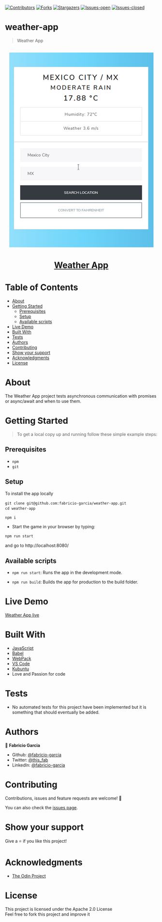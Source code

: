 <!-- PROJECT SHIELDS -->
<!--
*** "reference style" links are used for readability.
*** Reference links are enclosed in brackets [ ] instead of parentheses ( ).
*** See the bottom of this document for the declaration of the reference variables
*** for contributors-url, forks-url, etc. This is an optional, concise syntax you may use.
*** https://www.markdownguide.org/basic-syntax/#reference-style-links
-->

[![Contributors][contributors-shield]][contributors-url]
[![Forks][forks-shield]][forks-url]
[![Stargazers][stars-shield]][stars-url]
[![Issues-open][issues-open-shield]][issues-open-url]
[![Issues-closed][issues-closed-shield]][issues-closed-url]

# weather-app

> Weather App

</br>
<div align="center">
    <img src="weather-app.gif">
    <a href="http://weather-app-dev.surge.sh/"><h1 width="90">Weather App</h1></a>
</div>

# Table of Contents

- [About](#about)
- [Getting Started](#getting-started)
  - [Prerequisites](#prerequisites)
  - [Setup](#setup)
  - [Available scripts](#available-scripts)
- [Live Demo](#live-demo)
- [Built With](#built-with)
- [Tests](#tests)
- [Authors](#authors)
- [Contributing](#contributing)
- [Show your support](#show-your-support)
- [Acknowledgments](#acknowledgments)
- [License](#license)

# About

The Weather App project tests asynchronous communication with promises or async/await and when to use them.

# Getting Started

> To get a local copy up and running follow these simple example steps:

## Prerequisites

- `npm`
- `git`

## Setup

To install the app locally

`git clone git@github.com:fabricio-garcia/weather-app.git` <br>
`cd weather-app` <br>

```javascript
npm i
```

- Start the game in your browser by typing:

```javascript
npm run start
```

and go to http://localhost:8080/

## Available scripts

- `npm run start`: Runs the app in the development mode.

- `npm run build`: Builds the app for production to the build folder.

# Live Demo

[Weather App live](https://weather-app-dev.surge.sh)

# Built With

- [JavaScript](https://developer.mozilla.org/en-US/docs/Web/JavaScript)
- [Babel](https://babeljs.io/)
- [WebPack](https://webpack.js.org/)
- [VS Code](https://code.visualstudio.com/)
- [Kubuntu](https://kubuntu.org/)
- Love and Passion for code

# Tests

- No automated tests for this project have been implemented but it is something that should eventually be added.

# Authors

👤 **Fabricio Garcia**

- Github: [@fabricio-garcia](https://github.com/fabricio-garcia)
- Twitter: [@this_fab](https://twitter.com/this_fab)
- LinkedIn: [@fabricio-garcia](https://linkedin.com/fabricio-garcia)

# Contributing

Contributions, issues and feature requests are welcome! 🤝

You can also check the [issues page](issues/).

# Show your support

Give a ⭐️ if you like this project!

# Acknowledgments

- [The Odin Project](https://www.theodinproject.com/courses/javascript/lessons/weather-app)

# License

This project is licensed under the Apache 2.0 License \
Feel free to fork this project and improve it

<!-- MARKDOWN LINKS & IMAGES -->
<!-- https://www.markdownguide.org/basic-syntax/#reference-style-links -->

[contributors-shield]: https://img.shields.io/github/contributors/fabricio-garcia/weather-app?style=plastic
[contributors-url]: https://github.com/fabricio-garcia/weather-app/graphs/contributors
[forks-shield]: https://img.shields.io/github/forks/fabricio-garcia/weather-app?style=plastic
[forks-url]: https://github.com/fabricio-garcia/weather-app/network/members
[stars-shield]: https://img.shields.io/github/stars/fabricio-garcia/weather-app?style=plastic
[stars-url]: https://github.com/fabricio-garcia/weather-app/stargazers
[issues-open-shield]: https://img.shields.io/github/issues/fabricio-garcia/weather-app?style=plastic
[issues-closed-url]: https://github.com/fabricio-garcia/weather-app/issues
[issues-closed-shield]: https://img.shields.io/github/issues-closed/fabricio-garcia/weather-app?style=plastic
[issues-open-url]: https://github.com/fabricio-garcia/weather-app/issues
